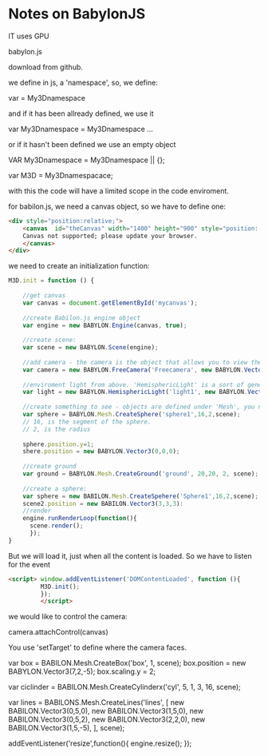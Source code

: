 # Notes on BabylonJS

IT uses GPU

babylon.js

download from github.

we define in js, a 'namespace', so, we define:

var = My3Dnamespace

and if it has been allready defined, we use it

var My3Dnamespace = My3Dnamespace ...

or if it hasn't been defined we use an empty object

VAR My3Dnamespace = My3Dnamespace || {};

var M3D = My3Dnamespacace;

with this the code will have a limited scope in the code enviroment.

for babilon.js, we need a canvas object, so we have to define one:

```html
<div style="position:relative;"> 
	<canvas  id="theCanvas" width="1400" height="900" style="position: absolute; left:100px; width:100%; top:30px">
	Canvas not supported; please update your browser.
	</canvas>
</div>
```

we need to create an initialization function:


```javascript
M3D.init = function () {
  
    //get canvas
    var canvas = document.getElementById('mycanvas');
    
    //create Babilon.js engine object
    var engine = new BABYLON.Engine(canvas, true);
    
    //create scene:
    var scene = new BABYLON.Scene(engine);
    
    //add camera - the camera is the object that allows you to view the scene. Your view depends then on the camera position.
    var camera = new BABYLON.FreeCamera('Freecamera', new BABYLON.Vector3(0,2,-15),scene);
    
    //enviroment light from above. 'HemisphericLight' is a sort of general, natural ambient light.
    var light = new BABYLON.HemisphericLight('light1', new BABYLON.Vector3(0,1,0),scene); 
    
    //create something to see - objects are defined under 'Mesh', you need to define if its made of triangles, and how many.
    var sphere = BABYLON.Mesh.CreateSphere('sphere1',16,2,scene);
    // 16, is the segment of the sphere.
    // 2, is the radius
    
    sphere.position.y=1;
    shere.position = new BABYLON.Vector3(0,0,0);
    
    //create ground
    var ground = BABYLON.Mesh.CreateGround('ground', 20,20, 2, scene);
    
    //create a sphere: 
    var sphere = new BABILON.Mesh.CreateSpehere('Sphere1',16,2,scene);
    scene2.position = new BABILON.Vector3(3,3,3):
    //render
    engine.runRenderLoop(function(){
      scene.render();
      });
}
```
But we will load it, just when all the content is loaded. So we have to listen for the event 

```html
<script> window.addEventListener('DOMContentLoaded', function (){
         M3D.init();
         });
         </script>
```


we would like to control the camera:

camera.attachControl(canvas) 

You use 'setTarget' to define where the camera faces.

var box = BABILON.Mesh.CreateBox('box', 1, scene);
box.position =  new  BABYLON.Vector3(7,2,-5);
box.scaling.y = 2;

var ciclinder =  BABILON.Mesh.CreateCylinderx('cyl', 5, 1, 3, 16, scene);

var lines = BABILONS.Mesh.CreateLines('lines', [
			new BABILON.Vector3(0,5,0),
			new BABILON.Vector3(1,5,0),
			new BABILON.Vector3(0,5,2),
			new BABILON.Vector3(2,2,0),
			new BABILON.Vector3(1,5,-5),
			], scene);
			
addEventListener('resize',function(){
	engine.resize();
	});
			
			
